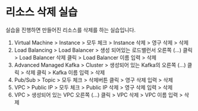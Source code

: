 # 리소스 삭제 실습

실습을 진행하면 만들어진 리소스를 삭제를 하는 실습입니다.


1. Virtual Machine > Instance > 모두 체크 > Instance 삭제 > 영구 삭제 > 삭제
2. Load Balancing > Load Balancer > 생성 되어있는 로드밸런서 오른쪽 (...) 클릭 > Load Balancer 삭제 클릭 > Load Balancer 이름 입력 > 삭제
3. Advanced Managed Kafka > Cluster > 생성되어 있는 Kafka의 오른쪽 (...) 클릭 > 삭제 클릭 > Kafka 이름 입력 > 삭제
4. Pub/Sub > Topic > 모두 체크 > 삭제버튼 클릭 > 영구 삭제 입력 > 삭제
5. VPC > Public IP > 모두 체크 > Public IP 삭제 > 영구 삭제 입력 > 삭제
6. VPC > 생성되어 있는 VPC 오른쪽 (...) 클릭 > VPC 삭제 > VPC 이름 입력 > 삭제
